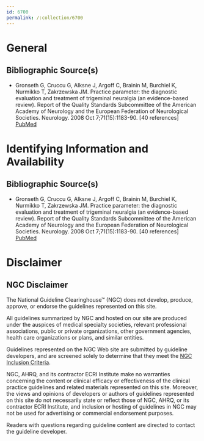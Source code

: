 ```yaml
---
id: 6700
permalink: /:collection/6700
---
```


# General

## Bibliographic Source(s)

- Gronseth G, Cruccu G, Alksne J, Argoff C, Brainin M, Burchiel K, Nurmikko T, Zakrzewska JM. Practice parameter: the diagnostic evaluation and treatment of trigeminal neuralgia (an evidence-based review). Report of the Quality Standards Subcommittee of the American Academy of Neurology and the European Federation of Neurological Societies. Neurology. 2008 Oct 7;71(15):1183-90. [40 references] [ PubMed ](http://www.ncbi.nlm.nih.gov/entrez/query.fcgi?cmd=Retrieve&db=pubmed&dopt=Abstract&list_uids=18716236)

# Identifying Information and Availability

## Bibliographic Source(s)

- Gronseth G, Cruccu G, Alksne J, Argoff C, Brainin M, Burchiel K, Nurmikko T, Zakrzewska JM. Practice parameter: the diagnostic evaluation and treatment of trigeminal neuralgia (an evidence-based review). Report of the Quality Standards Subcommittee of the American Academy of Neurology and the European Federation of Neurological Societies. Neurology. 2008 Oct 7;71(15):1183-90. [40 references] [ PubMed ](http://www.ncbi.nlm.nih.gov/entrez/query.fcgi?cmd=Retrieve&db=pubmed&dopt=Abstract&list_uids=18716236)

# Disclaimer

## NGC Disclaimer

The National Guideline Clearinghouse™ (NGC) does not develop, produce, approve, or endorse the guidelines represented on this site.

All guidelines summarized by NGC and hosted on our site are produced under the auspices of medical specialty societies, relevant professional associations, public or private organizations, other government agencies, health care organizations or plans, and similar entities.

Guidelines represented on the NGC Web site are submitted by guideline developers, and are screened solely to determine that they meet the [NGC Inclusion Criteria](/help-and-about/summaries/inclusion-criteria).

NGC, AHRQ, and its contractor ECRI Institute make no warranties concerning the content or clinical efficacy or effectiveness of the clinical practice guidelines and related materials represented on this site. Moreover, the views and opinions of developers or authors of guidelines represented on this site do not necessarily state or reflect those of NGC, AHRQ, or its contractor ECRI Institute, and inclusion or hosting of guidelines in NGC may not be used for advertising or commercial endorsement purposes.

Readers with questions regarding guideline content are directed to contact the guideline developer.

